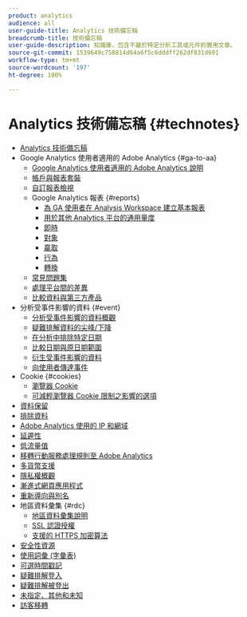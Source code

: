 ```yaml
---
product: analytics
audience: all
user-guide-title: Analytics 技術備忘稿
breadcrumb-title: 技術備忘稿
user-guide-description: 知識庫，包含不屬於特定分析工具或元件的實用文章。
source-git-commit: 1539649c758814d64a6f5c6dddff262df831d691
workflow-type: tm+mt
source-wordcount: '197'
ht-degree: 100%

---
```



# Analytics 技術備忘稿 {#technotes}

+ [Analytics 技術備忘稿](home.md)
+ Google Analytics 使用者適用的 Adobe Analytics {#ga-to-aa}
   + [Google Analytics 使用者適用的 Adobe Analytics 說明](ga-to-aa/home.md)
   + [帳戶與報表套裝](ga-to-aa/accounts.md)
   + [自訂報表檢視](ga-to-aa/customization.md)
   + Google Analytics 報表 {#reports}
      + [為 GA 使用者在 Analysis Workspace 建立基本報表](ga-to-aa/reports/create-report.md)
      + [用於其他 Analytics 平台的通用量度](ga-to-aa/reports/common-metrics.md)
      + [即時](ga-to-aa/reports/realtime-reports.md)
      + [對象](ga-to-aa/reports/audience-reports.md)
      + [贏取](ga-to-aa/reports/acquisition-reports.md)
      + [行為](ga-to-aa/reports/behavior-reports.md)
      + [轉換](ga-to-aa/reports/conversions-reports.md)
   + [常見問題集](ga-to-aa/faq.md)
   + [處理平台間的差異](ga-to-aa/processing-differences.md)
   + [比較資料與第三方產品](ga-to-aa/compare-data.md)
+ 分析受事件影響的資料 {#event}
   + [分析受事件影響的資料概觀](event/overview.md)
   + [疑難排解資料的尖峰/下降](event/spikes-drops.md)
   + [在分析中排除特定日期](event/segments.md)
   + [比較日期與原日期範圍](event/compare-dates.md)
   + [衍生受事件影響的資料](event/calcmetrics.md)
   + [向使用者傳達事件](event/communicate.md)
+ Cookie {#cookies}
   + [瀏覽器 Cookie](cookies/cookies.md)
   + [可減輕瀏覽器 Cookie 限制之影響的選項](cookies/cookieless.md)
+ [資料保留](data-retention.md)
+ [排除資料](exclude-data.md)
+ [Adobe Analytics 使用的 IP 和網域](ip-addresses.md)
+ [延遲性](latency.md)
+ [低流量值](low-traffic.md)
+ [移轉行動服務處理規則至 Adobe Analytics](migrate-mobile.md)
+ [多貨幣支援](multicurrency.md)
+ [隱私權概觀](privacy-overview.md)
+ [漸進式網頁應用程式](pwa.md)
+ [重新導向與別名](redirects.md)
+ 地區資料彙集 {#rdc}
   + [地區資料彙集說明](rdc/regional-data-collection.md)
   + [SSL 認證授權](rdc/ssl-cert-licensing.md)
   + [支援的 HTTPS 加密算法](rdc/encryption-algos.md)
+ [安全性資源](security.md)
+ [使用詞彙 (字彙表)](terms.md)
+ [可選時間戳記](timestamps-optional.md)
+ [疑難排解登入](troubleshoot-login.md)
+ [疑難排解被登出](troubleshoot-sessions.md)
+ [未指定、其他和未知](unspecified.md)
+ [訪客移轉](visitor-migration.md)
